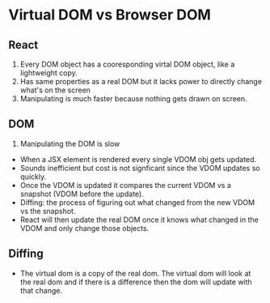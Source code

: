 # Virtual DOM vs Browser DOM

## React

1. Every DOM object has a cooresponding virtal DOM object, like a lightweight copy.
2. Has same properties as a real DOM but it lacks power to directly change what's on the screen
3. Manipulating is much faster because nothing gets drawn on screen.

## DOM

1. Manipulating the DOM is slow

- When a JSX element is rendered every single VDOM obj gets updated.
- Sounds inefficient but cost is not signficant since the VDOM updates so quickly.
- Once the VDOM is updated it compares the current VDOM vs a snapshot (VDOM before the update).
- Diffing: the process of figuring out what changed from the new VDOM vs the snapshot.
- React will then update the real DOM once it knows what changed in the VDOM and only change those objects.

## Diffing

- The virtual dom is a copy of the real dom. The virtual dom will look at the real dom and if there is a difference then the dom will update with that change.

